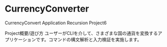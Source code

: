 # CurrencyConverter
CurrencyConvert Application
Recursion Project6

Project概要/遊び方
ユーザーがCLIを介して、さまざまな国の通貨を変換するアプリケーションです。コマンドの構文解析と入力検証を実施します。

